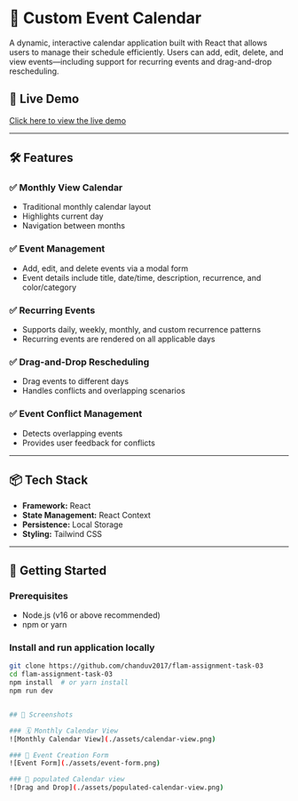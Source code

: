 # 📅 Custom Event Calendar

A dynamic, interactive calendar application built with React that allows users to manage their schedule efficiently. Users can add, edit, delete, and view events—including support for recurring events and drag-and-drop rescheduling.

## 🚀 Live Demo

[Click here to view the live demo]( https://flam-assignment-task-03.vercel.app/)

---

## 🛠 Features

### ✅ Monthly View Calendar
- Traditional monthly calendar layout
- Highlights current day
- Navigation between months

### ✅ Event Management
- Add, edit, and delete events via a modal form
- Event details include title, date/time, description, recurrence, and color/category

### ✅ Recurring Events
- Supports daily, weekly, monthly, and custom recurrence patterns
- Recurring events are rendered on all applicable days

### ✅ Drag-and-Drop Rescheduling
- Drag events to different days
- Handles conflicts and overlapping scenarios

### ✅ Event Conflict Management
- Detects overlapping events
- Provides user feedback for conflicts



---

## 📦 Tech Stack

- **Framework:** React
- **State Management:** React Context 
- **Persistence:** Local Storage
- **Styling:** Tailwind CSS 

---

## 🧩 Getting Started

### Prerequisites

- Node.js (v16 or above recommended)
- npm or yarn

### Install and run application locally

```bash
git clone https://github.com/chanduv2017/flam-assignment-task-03
cd flam-assignment-task-03
npm install  # or yarn install
npm run dev


## 📸 Screenshots

### 🗓 Monthly Calendar View
![Monthly Calendar View](./assets/calendar-view.png)

### 📝 Event Creation Form
![Event Form](./assets/event-form.png)

### 🔁 populated Calendar view
![Drag and Drop](./assets/populated-calendar-view.png)

